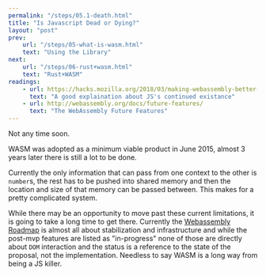 ```yaml
---
permalink: "/steps/05.1-death.html"
title: "Is Javascript Dead or Dying?"
layout: "post"
prev: 
    url: "/steps/05-what-is-wasm.html"
    text: "Using the Library"
next: 
    url: "/steps/06-rust+wasm.html"
    text: "Rust+WASM"
readings:
    - url: https://hacks.mozilla.org/2018/03/making-webassembly-better-for-rust-for-all-languages/
      text: "A good explaination about JS's continued existance"
    - url: http://webassembly.org/docs/future-features/
      text: "The WebAssembly Future Features"
---
```

Not any time soon.

<div class="explain">

<p>WASM was adopted as a minimum viable product in June 2015, almost 3 years later there is still a lot to be done. </p>

<p>Currently the only information that can pass from one context to the other is <code>number</code>s, the rest has to be pushed into shared memory and then the location and size of that memory can be passed between. This makes for a pretty complicated system.</p>

<p>While there may be an opportunity to move past these current limitations, it is going to take a long time to get there. Currently the <a href="http://webassembly.org/roadmap/">Webassembly Roadmap</a> is almost all about stabilization and infrastructure and while the post-mvp features are listed as "in-progress" none of those are directly about <code>DOM</code> interaction and the status is a reference to the state of the proposal, not the implementation. Needless to say WASM is a long way from being a JS killer.</p>
</div>